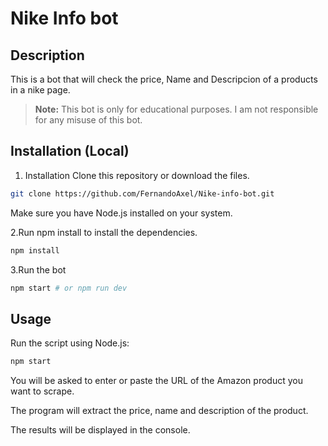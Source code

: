 # Nike Info bot

## Description

This is a bot that will check the price, Name and Descripcion of a products in a nike page.

> **Note:** This bot is only for educational purposes. I am not responsible for any misuse of this bot.

## Installation (Local)

1. Installation
Clone this repository or download the files.

```bash
git clone https://github.com/FernandoAxel/Nike-info-bot.git
```

Make sure you have Node.js installed on your system.

2.Run npm install to install the dependencies.

```bash
npm install
```

3.Run the bot

```bash
npm start # or npm run dev
```



## Usage

Run the script using Node.js:

```bash
npm start 
```
You will be asked to enter or paste the URL of the Amazon product you want to scrape.

The program will extract the price, name and description of the product.

The results will be displayed in the console.